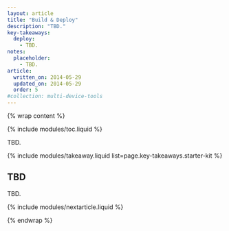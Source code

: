 ```yaml
---
layout: article
title: "Build & Deploy"
description: "TBD."
key-takeaways:
  deploy:
    - TBD.
notes:
  placeholder: 
    - TBD.
article:
  written_on: 2014-05-29
  updated_on: 2014-05-29
  order: 5
#collection: multi-device-tools
---
```


{% wrap content %}

{% include modules/toc.liquid %}

TBD.

{% include modules/takeaway.liquid list=page.key-takeaways.starter-kit %}

## TBD

TBD.

{% include modules/nextarticle.liquid %}

{% endwrap %}
